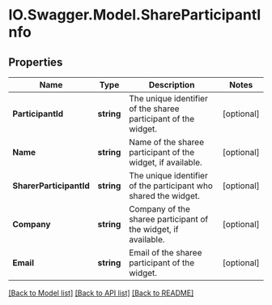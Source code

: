 # IO.Swagger.Model.ShareParticipantInfo
## Properties

Name | Type | Description | Notes
------------ | ------------- | ------------- | -------------
**ParticipantId** | **string** | The unique identifier of the sharee participant of the widget. | [optional] 
**Name** | **string** | Name of the sharee participant of the widget, if available. | [optional] 
**SharerParticipantId** | **string** | The unique identifier of the participant who shared the widget. | [optional] 
**Company** | **string** | Company of the sharee participant of the widget, if available. | [optional] 
**Email** | **string** | Email of the sharee participant of the widget. | [optional] 

[[Back to Model list]](../README.md#documentation-for-models) [[Back to API list]](../README.md#documentation-for-api-endpoints) [[Back to README]](../README.md)

